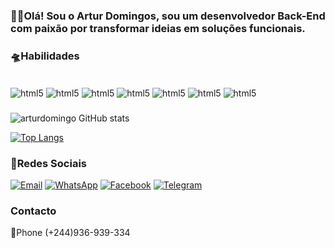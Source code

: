 ### ✋🏼Olá! Sou o Artur Domingos, sou um desenvolvedor Back-End com paixão por transformar ideias em soluções funcionais. 

### 🛸Habilidades

<div style="display: inline_black"><br/>
    <img align="center" alt="html5" src="https://img.shields.io/badge/PHP-777BB4?style=for-the-badge&logo=php&logoColor=white"/>
    <img align="center" alt="html5" src="https://img.shields.io/badge/Laravel-FF2D20?style=for-the-badge&logo=laravel&logoColor=white"/>
    <img align="center" alt="html5" src="https://img.shields.io/badge/HTML-239120?style=for-the-badge&logo=html5&logoColor=white"/>
    <img align="center" alt="html5" src="https://img.shields.io/badge/CSS3-1572B6?style=for-the-badge&logo=css3&logoColor=white"/>
    <img align="center" alt="html5" src="https://img.shields.io/badge/Bootstrap-563D7C?style=for-the-badge&logo=bootstrap&logoColor=white"/>
    <img align="center" alt="html5" src="https://img.shields.io/badge/C%2B%2B-00599C?style=for-the-badge&logo=c%2B%2B&logoColor=white"/>
    <img align="center" alt="html5" src="https://img.shields.io/badge/MySQL-00000F?style=for-the-badge&logo=mysql&logoColor=white"/>
</div>

### 

![arturdomingo GitHub stats](https://github-readme-stats.vercel.app/api?username=arturdomingo&show_icons=true&theme=radical)

[![Top Langs](https://github-readme-stats.vercel.app/api/top-langs/?username=arturdomingo)](https://github.com/anuraghazra/github-readme-stats)

### 📱Redes Sociais
[![Email](https://img.shields.io/badge/Gmail-D14836?style=for-the-badge&logo=gmail&logoColor=white)](arturxandeldomingos@gmail.com)
[![WhatsApp](https://img.shields.io/badge/WhatsApp-25D366?style=for-the-badge&logo=whatsapp&logoColor=white)](https://wa.me/+244936939334)
[![Facebook](https://img.shields.io/badge/Facebook-1877F2?style=for-the-badge&logo=facebook&logoColor=whit)]()
[![Telegram](https://img.shields.io/badge/Telegram-2CA5E0?style=for-the-badge&logo=telegram&logoColor=white)]()
### Contacto
📱Phone (+244)936-939-334
